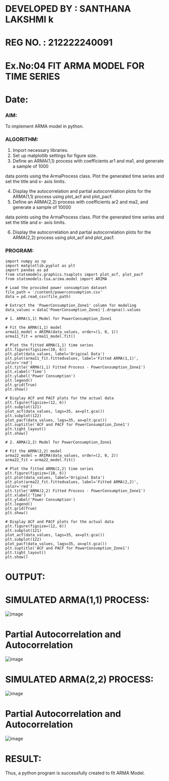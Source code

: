 # DEVELOPED BY : SANTHANA LAKSHMI k
# REG NO. : 212222240091
# Ex.No:04   FIT ARMA MODEL FOR TIME SERIES
# Date: 



### AIM:
To implement ARMA model in python.
### ALGORITHM:
1. Import necessary libraries.
2. Set up matplotlib settings for figure size.
3. Define an ARMA(1,1) process with coefficients ar1 and ma1, and generate a sample of 1000

data points using the ArmaProcess class. Plot the generated time series and set the title and x-
axis limits.

4. Display the autocorrelation and partial autocorrelation plots for the ARMA(1,1) process using
plot_acf and plot_pacf.
5. Define an ARMA(2,2) process with coefficients ar2 and ma2, and generate a sample of 10000

data points using the ArmaProcess class. Plot the generated time series and set the title and x-
axis limits.

6. Display the autocorrelation and partial autocorrelation plots for the ARMA(2,2) process using
plot_acf and plot_pacf.
### PROGRAM:
```
import numpy as np
import matplotlib.pyplot as plt
import pandas as pd
from statsmodels.graphics.tsaplots import plot_acf, plot_pacf
from statsmodels.tsa.arima.model import ARIMA

# Load the provided power consumption dataset
file_path = '/content/powerconsumption.csv'
data = pd.read_csv(file_path)

# Extract the 'PowerConsumption_Zone1' column for modeling
data_values = data['PowerConsumption_Zone1'].dropna().values

# 1. ARMA(1,1) Model for PowerConsumption_Zone1

# Fit the ARMA(1,1) model
arma11_model = ARIMA(data_values, order=(1, 0, 1))
arma11_fit = arma11_model.fit()

# Plot the fitted ARMA(1,1) time series
plt.figure(figsize=(10, 6))
plt.plot(data_values, label='Original Data')
plt.plot(arma11_fit.fittedvalues, label='Fitted ARMA(1,1)', color='red')
plt.title('ARMA(1,1) Fitted Process - PowerConsumption_Zone1')
plt.xlabel('Time')
plt.ylabel('Power Consumption')
plt.legend()
plt.grid(True)
plt.show()

# Display ACF and PACF plots for the actual data
plt.figure(figsize=(12, 6))
plt.subplot(121)
plot_acf(data_values, lags=35, ax=plt.gca())
plt.subplot(122)
plot_pacf(data_values, lags=35, ax=plt.gca())
plt.suptitle('ACF and PACF for PowerConsumption_Zone1')
plt.tight_layout()
plt.show()

# 2. ARMA(2,2) Model for PowerConsumption_Zone1

# Fit the ARMA(2,2) model
arma22_model = ARIMA(data_values, order=(2, 0, 2))
arma22_fit = arma22_model.fit()

# Plot the fitted ARMA(2,2) time series
plt.figure(figsize=(10, 6))
plt.plot(data_values, label='Original Data')
plt.plot(arma22_fit.fittedvalues, label='Fitted ARMA(2,2)', color='red')
plt.title('ARMA(2,2) Fitted Process - PowerConsumption_Zone1')
plt.xlabel('Time')
plt.ylabel('Power Consumption')
plt.legend()
plt.grid(True)
plt.show()

# Display ACF and PACF plots for the actual data
plt.figure(figsize=(12, 6))
plt.subplot(121)
plot_acf(data_values, lags=35, ax=plt.gca())
plt.subplot(122)
plot_pacf(data_values, lags=35, ax=plt.gca())
plt.suptitle('ACF and PACF for PowerConsumption_Zone1')
plt.tight_layout()
plt.show()
```

# OUTPUT:
# SIMULATED ARMA(1,1) PROCESS:

![image](https://github.com/user-attachments/assets/71a78346-e56d-43e1-890d-dc97c729263b)

# Partial Autocorrelation and Autocorrelation

![image](https://github.com/user-attachments/assets/c0eb4d5d-18cb-48a3-98c2-b42e33c14722)

# SIMULATED ARMA(2,2) PROCESS:

![image](https://github.com/user-attachments/assets/01ab2691-d902-481f-9901-6c86749f8fda)

# Partial Autocorrelation and Autocorrelation

![image](https://github.com/user-attachments/assets/399becdf-3033-47c4-a439-545700f42967)

# RESULT:
Thus, a python program is successfully created to fit ARMA Model.
